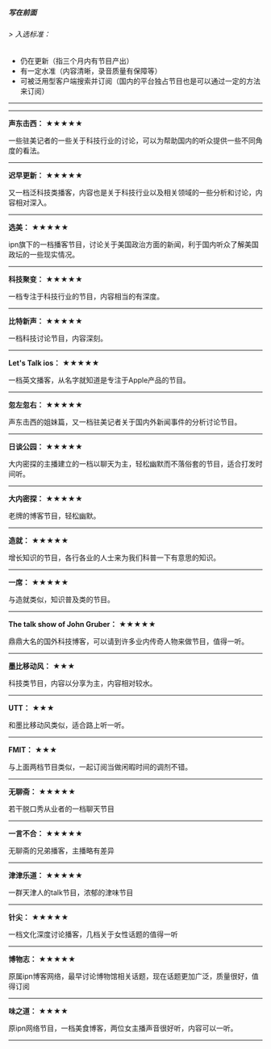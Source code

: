 ##### 写在前面

###### > 入选标准：

- 仍在更新（指三个月内有节目产出）
- 有一定水准（内容清晰，录音质量有保障等）
- 可被泛用型客户端搜索并订阅（国内的平台独占节目也是可以通过一定的方法来订阅）

------

------

**声东击西：** ★★★★★

一些驻美记者的一些关于科技行业的讨论，可以为帮助国内的听众提供一些不同角度的看法。

------

**迟早更新：** ★★★★★

又一档泛科技类播客，内容也是关于科技行业以及相关领域的一些分析和讨论，内容相对深入。

------

**选美：** ★★★★★

ipn旗下的一档播客节目，讨论关于美国政治方面的新闻，利于国内听众了解美国政坛的一些现实情况。

------

**科技聚变：** ★★★★★

一档专注于科技行业的节目，内容相当的有深度。

------

**比特新声：** ★★★★★

一档科技讨论节目，内容深刻。

------

**Let's Talk ios：** ★★★★★

一档英文播客，从名字就知道是专注于Apple产品的节目。

_________________

**忽左忽右：** ★★★★★

声东击西的姐妹篇，又一档驻美记者关于国内外新闻事件的分析讨论节目。

------

**日谈公园：** ★★★★★

大内密探的主播建立的一档以聊天为主，轻松幽默而不落俗套的节目，适合打发时间听。

------

**大内密探：** ★★★★★

老牌的博客节目，轻松幽默。

------

**造就：** ★★★★★

增长知识的节目，各行各业的人士来为我们科普一下有意思的知识。

------

**一席：** ★★★★★

与造就类似，知识普及类的节目。

------

**The talk show of John Gruber：** ★★★★★

鼎鼎大名的国外科技博客，可以请到许多业内传奇人物来做节目，值得一听。

------

**墨比移动风：** ★★★

科技类节目，内容以分享为主，内容相对较水。

------

**UTT：** ★★★

和墨比移动风类似，适合路上听一听。

------

**FMIT：** ★★★

与上面两档节目类似，一起订阅当做闲暇时间的调剂不错。

------

**无聊斋：** ★★★★★

若干脱口秀从业者的一档聊天节目

---

**一言不合：** ★★★★★

无聊斋的兄弟播客，主播略有差异

---

**津津乐道：** ★★★★★

一群天津人的talk节目，浓郁的津味节目

---

**针尖：** ★★★★★

一档文化深度讨论播客，几档关于女性话题的值得一听

---

**博物志：** ★★★★★

原属ipn博客网络，最早讨论博物馆相关话题，现在话题更加广泛，质量很好，值得订阅

---

**味之道：** ★★★★

原ipn网络节目，一档美食博客，两位女主播声音很好听，内容可以一听。

---

